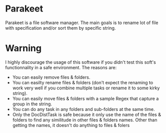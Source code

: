 # Parakeet
Parakeet is a file software manager. The main goals is to rename lot of file with specification and/or sort them by specific string.

# Warning
I highly discourage the usage of this software if you didn't test this soft's functionnality in a safe environment.
The reasons are:
* You can easily remove files & folders.
* You can easilty rename files & folders (don't expect the renaming to work very well if you combine multiple tasks or rename it to some kirky string).
* You can easily move files & folders with a sample Regex that capture a group in the string.
* You can do any task in any folders and sub-folders at the same time.
* Only the DocDistTask is safe because it only use the name of the files & folders to find any similitude in other files & folders names. Other than getting the names, it doesn't do anything to files & folers
